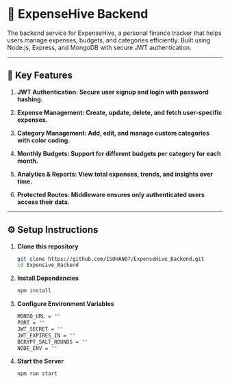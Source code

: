 # 💸 ExpenseHive Backend

The backend service for ExpenseHive, a personal finance tracker that helps users manage expenses, budgets, and categories efficiently. Built using Node.js, Express, and MongoDB with secure JWT authentication.

---

## 🔑 Key Features

1. **JWT Authentication: Secure user signup and login with password hashing.**  

2. **Expense Management: Create, update, delete, and fetch user-specific expenses.**  

3. **Category Management: Add, edit, and manage custom categories with color coding.**  

4. **Monthly Budgets: Support for different budgets per category for each month.**  

5. **Analytics & Reports: View total expenses, trends, and insights over time.**  

6. **Protected Routes: Middleware ensures only authenticated users access their data.**  

---

## ⚙️ Setup Instructions

1. **Clone this repository**  
   ```bash
   git clone https://github.com/ISOHAN07/ExpenseHive_Backend.git
   cd Expensive_Backend
   
2. **Install Dependencies**
   ```bash
   npm install

3. **Configure Environment Variables**
   ```bash
   MONGO_URL = ""
   PORT = ""
   JWT_SECRET = ""
   JWT_EXPIRES_IN = ""      
   BCRYPT_SALT_ROUNDS = ""
   NODE_ENV = ""

4. **Start the Server**
   ```bash
   npm run start
